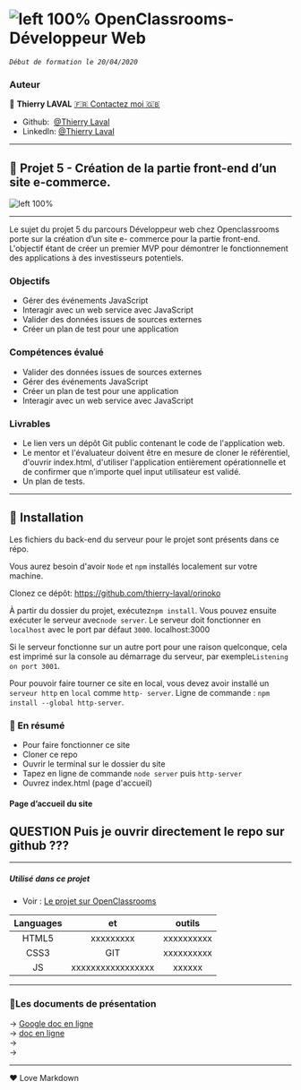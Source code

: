 # ![left 100%](https://github.com/thierry-laval/archives/blob/master/images/Logo_OpenClassrooms.png?raw=true) OpenClassrooms-Développeur Web

_`Début de formation le 20/04/2020`_

### Auteur

👤 **Thierry LAVAL** [🇫🇷 Contactez moi 🇬🇧](<thierrylaval@gmx.com>)

* Github:  [@Thierry Laval](https://github.com/thierry-laval)
* LinkedIn: [@Thierry Laval](https://www.linkedin.com/in/thierry-laval)

***
## 📎 Projet 5 - Création de la partie front-end d’un site e-commerce.
![left 100%](https://github.com/thierry-laval/archives/blob/master/images/logo.orinoco.png?raw=true)
***

Le sujet du projet 5 du parcours Développeur web chez Openclassrooms porte sur la création d’un site e- commerce pour la partie front-end.<br>
L'objectif étant de créer un premier MVP pour démontrer le fonctionnement des applications à des investisseurs potentiels.

### Objectifs

* Gérer des événements JavaScript
* Interagir avec un web service avec JavaScript
* Valider des données issues de sources externes
* Créer un plan de test pour une application

### Compétences évalué

* Valider des données issues de sources externes
* Gérer des événements JavaScript
* Créer un plan de test pour une application
* Interagir avec un web service avec JavaScript

### Livrables

* Le lien vers un dépôt Git public contenant le code de l'application web.
* Le mentor et l'évaluateur doivent être en mesure de cloner le référentiel, d'ouvrir index.html, d'utiliser l'application entièrement opérationnelle et de confirmer que n’importe quel input utilisateur est validé.
* Un plan de tests.

***

## 🔨 Installation ##

Les fichiers du back-end du serveur pour le projet sont présents dans ce répo.

Vous aurez besoin d'avoir `Node` et `npm` installés localement sur votre machine.

Clonez ce dépôt: https://github.com/thierry-laval/orinoko

À partir du dossier du projet, exécutez`npm install`.
Vous pouvez ensuite exécuter le serveur avec`node server`.
Le serveur doit fonctionner en `localhost` avec le port par défaut `3000`.
localhost:3000

Si le serveur fonctionne sur un autre port pour une raison quelconque, cela est imprimé sur la console au démarrage du serveur, par exemple`Listening on port 3001`.

Pour pouvoir faire tourner ce site en local, vous devez avoir installé un `serveur http` en `local` comme `http- server`.
Ligne de commande : `npm install --global http-server`.

### 🔨 En résumé ###

* Pour faire fonctionner ce site
* Cloner ce repo
* Ouvrir le terminal sur le dossier du site
* Tapez en ligne de commande `node server` puis `http-server`
* Ouvrez index.html (page d'accueil)

#### Page d’accueil du site

## QUESTION Puis je ouvrir directement le repo sur github ??? ##

***

##### Utilisé dans ce projet

* Voir : [Le projet sur OpenClassrooms](https://openclassrooms.com/fr/paths/185/projects/675/assignment "Cliquez pour voir le projet")


| Languages       | et                    | outils     |
| :-------------: |:-------------:        | :-----:    |
| HTML5           | xxxxxxxxx              | xxxxxxxxxx |
| CSS3            | GIT                   | xxxxxxxxxx |
| JS              | xxxxxxxxxxxxxxxxx |  xxxxxx    |

***

### 🚦Les documents de présentation

→ [Google doc en ligne](https://)\
→ [doc en ligne](https://)\
→ \
→

***
<p>&hearts; Love Markdown<p>
